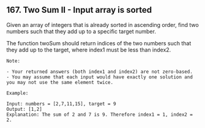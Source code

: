 ## 167. Two Sum II - Input array is sorted 
Given an array of integers that is already sorted in ascending order, find two numbers such
that they add up to a specific target number.

The function twoSum should return indices of the two numbers such that they add up to the target, where index1 must be less than index2.

```
Note:

- Your returned answers (both index1 and index2) are not zero-based.
- You may assume that each input would have exactly one solution and you may not use the same element twice.

```

```
Example:

Input: numbers = [2,7,11,15], target = 9
Output: [1,2]
Explanation: The sum of 2 and 7 is 9. Therefore index1 = 1, index2 = 2.

```
